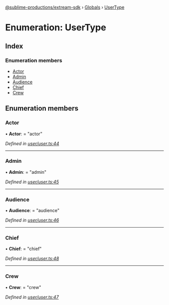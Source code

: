 [@sublime-productions/extream-sdk](../README.md) › [Globals](../globals.md) › [UserType](usertype.md)

# Enumeration: UserType

## Index

### Enumeration members

* [Actor](usertype.md#actor)
* [Admin](usertype.md#admin)
* [Audience](usertype.md#audience)
* [Chief](usertype.md#chief)
* [Crew](usertype.md#crew)

## Enumeration members

###  Actor

• **Actor**: = "actor"

*Defined in [user/user.ts:44](https://github.com/Extream-SaaS/ex-sdk/blob/991f539/src/user/user.ts#L44)*

___

###  Admin

• **Admin**: = "admin"

*Defined in [user/user.ts:45](https://github.com/Extream-SaaS/ex-sdk/blob/991f539/src/user/user.ts#L45)*

___

###  Audience

• **Audience**: = "audience"

*Defined in [user/user.ts:46](https://github.com/Extream-SaaS/ex-sdk/blob/991f539/src/user/user.ts#L46)*

___

###  Chief

• **Chief**: = "chief"

*Defined in [user/user.ts:48](https://github.com/Extream-SaaS/ex-sdk/blob/991f539/src/user/user.ts#L48)*

___

###  Crew

• **Crew**: = "crew"

*Defined in [user/user.ts:47](https://github.com/Extream-SaaS/ex-sdk/blob/991f539/src/user/user.ts#L47)*
